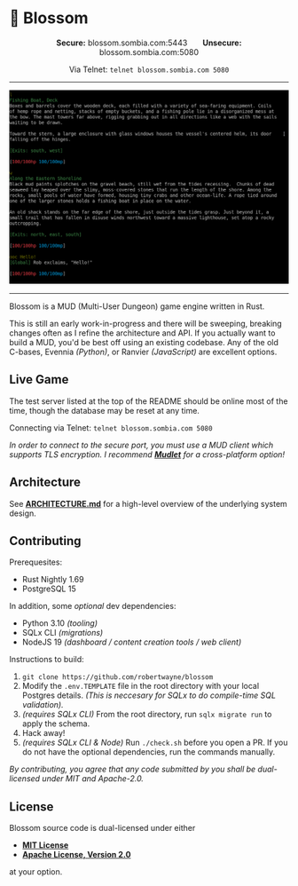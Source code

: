 # 🌸 Blossom

<!-- markdownlint-disable -->
<div align="center">
  <strong>Secure:</strong> blossom.sombia.com:5443
    &nbsp;&nbsp;&nbsp;&nbsp;&nbsp;
  <strong>Unsecure:</strong> blossom.sombia.com:5080
  
   <span>Via Telnet: `telnet blossom.sombia.com 5080`</span>
</div>

-----

<div align="center">
    <img src="assets/example.png" alt="terminal screenshot showing off styled output">
</div>
<!-- markdownlint-enable -->

-----

Blossom is a MUD (Multi-User Dungeon) game engine written in Rust.

This is still an early work-in-progress and there will be sweeping, breaking
changes often as I refine the architecture and API. If you actually want to
build a MUD, you'd be best off using an existing codebase. Any of the old
C-bases, Evennia _(Python)_, or Ranvier _(JavaScript)_ are excellent options.

## Live Game

The test server listed at the top of the README should be online most of the
time, though the database may be reset at any time.

Connecting via Telnet: `telnet blossom.sombia.com 5080`

_In order to connect to the secure port, you must use a MUD client which
supports TLS encryption. I recommend __[Mudlet](https://www.mudlet.org/)__ for a
cross-platform option!_

## Architecture

See __[ARCHITECTURE.md](/ARCHITECTURE.md)__ for a high-level overview of the
underlying system design.

## Contributing

Prerequesites:

- Rust Nightly 1.69
- PostgreSQL 15

In addition, some _optional_ dev dependencies:

- Python 3.10 _(tooling)_
- SQLx CLI _(migrations)_
- NodeJS 19 _(dashboard / content creation tools / web client)_

Instructions to build:

1. `git clone https://github.com/robertwayne/blossom`
2. Modify the `.env.TEMPLATE` file in the root directory with your local
   Postgres details. _(This is neccesary for SQLx to do compile-time SQL
   validation)._
3. _(requires SQLx CLI)_ From the root directory, run `sqlx migrate run` to
   apply the schema.
4. Hack away!
5. _(requires SQLx CLI & Node)_ Run `./check.sh` before you open a PR. If you do
   not have the optional dependencies, run the commands manually.

_By contributing, you agree that any code submitted by you shall be
dual-licensed under MIT and Apache-2.0._

## License

Blossom source code is dual-licensed under either

- __[MIT License](/docs/LICENSE-MIT)__
- __[Apache License, Version 2.0](/docs/LICENSE-APACHE)__

at your option.
